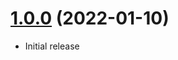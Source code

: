 <a name="1.0.0"></a>
# [1.0.0](https://github.com/faker-javascript/superhero) (2022-01-10)
* Initial release

